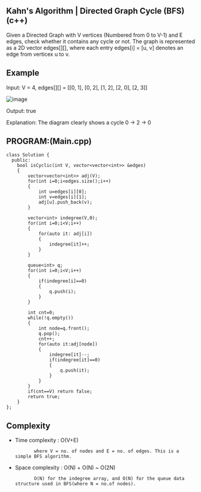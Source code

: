 ## Kahn's Algorithm | Directed Graph Cycle (BFS) (c++)

Given a Directed Graph with V vertices (Numbered from 0 to V-1) and E edges, check whether it contains any cycle or not.
The graph is represented as a 2D vector edges[][], where each entry edges[i] = [u, v] denotes an edge from verticex u to v.

## Example
Input: V = 4, edges[][] = [[0, 1], [0, 2], [1, 2], [2, 0], [2, 3]]

![image](https://github.com/user-attachments/assets/6992b413-fcbd-48ea-8092-6e540a3daf4b)

Output: true

Explanation: The diagram clearly shows a cycle 0 → 2 → 0
## PROGRAM:(Main.cpp)
```
class Solution {
  public:
    bool isCyclic(int V, vector<vector<int>> &edges) 
    {
        vector<vector<int>> adj(V);
        for(int i=0;i<edges.size();i++)
        {
            int u=edges[i][0];
            int v=edges[i][1];
            adj[u].push_back(v);
        }
        
        vector<int> indegree(V,0);
        for(int i=0;i<V;i++)
        {
            for(auto it: adj[i])
            {
                indegree[it]++;
            }
        }
        
        queue<int> q;
        for(int i=0;i<V;i++)
        {
            if(indegree[i]==0)
            {
                q.push(i);
            }
        }

        int cnt=0;
        while(!q.empty())
        {
            int node=q.front();
            q.pop();
            cnt++;
            for(auto it:adj[node])
            {
                indegree[it]--;
                if(indegree[it]==0)
                {
                    q.push(it);
                }
            }
        }
        if(cnt==V) return false;
        return true;
    }
};
```
## Complexity
- Time complexity : O(V+E)
  
             where V = no. of nodes and E = no. of edges. This is a simple BFS algorithm.

- Space complexity : O(N) + O(N) ~ O(2N)

             O(N) for the indegree array, and O(N) for the queue data structure used in BFS(where N = no.of nodes).

